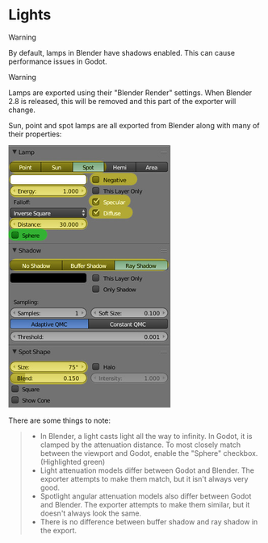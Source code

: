 # Lights

Warning

By default, lamps in Blender have shadows enabled. This can cause
performance issues in Godot.

Warning

Lamps are exported using their "Blender Render" settings. When Blender
2.8 is released, this will be removed and this part of the exporter will
change.

Sun, point and spot lamps are all exported from Blender along with many
of their properties:

![image](img/light_properties.jpg)

There are some things to note:

> -   In Blender, a light casts light all the way to infinity. In Godot,
>     it is clamped by the attenuation distance. To most closely match
>     between the viewport and Godot, enable the "Sphere" checkbox.
>     (Highlighted green)
> -   Light attenuation models differ between Godot and Blender. The
>     exporter attempts to make them match, but it isn't always very
>     good.
> -   Spotlight angular attenuation models also differ between Godot and
>     Blender. The exporter attempts to make them similar, but it
>     doesn't always look the same.
> -   There is no difference between buffer shadow and ray shadow in the
>     export.
